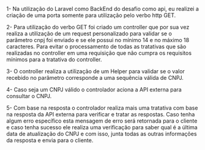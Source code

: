 1- Na utilização do Laravel como BackEnd do desafio como api, eu realizei a criação de uma porta somente para utilização pelo verbo http GET.

2- Para utilização do verbo GET foi criado um controller que por sua vez realiza a utilização de um request personalizado para validar se o parâmetro cnpj foi enviado e se ele possui no mínimo 14 e no máximo 18 caracteres. Para evitar o processamento de todas as tratativas que são realizadas no controller em uma requisição que não cumpra os requisitos mínimos para a tratativa do controller.

3- O controller realiza a utilização de um Helper para validar se o valor recebido no parâmetro corresponde a uma sequência válida de  CNPJ.

4- Caso seja um CNPJ válido o controlador aciona a API externa para consultar o CNPJ.

5- Com base na resposta o controlador realiza mais uma tratativa com base na resposta da API externa para verificar e tratar as respostas. Caso tenha algum erro específico esta mensagem de erro será retornada para o cliente e caso tenha sucesso ele realiza uma verificação para saber qual é a última data de atualização do CNPJ e com isso, junta todas as outras informações da resposta e envia para o cliente.